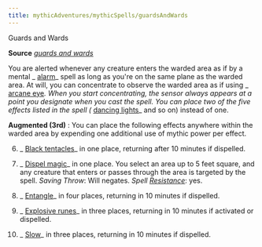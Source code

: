 ```yaml
---
title: mythicAdventures/mythicSpells/guardsAndWards
---
```

Guards and Wards

**Source** [_guards and wards_](spells/guardsAndWards.md#_guards-and-wards)

You are alerted whenever any creature enters the warded area as if by a mental _ [alarm](spells/alarm.md#_alarm)_ spell as long as you're on the same plane as the warded area. At will, you can concentrate to observe the warded area as if using _ [arcane eye](spells/arcaneEye.md#_arcane-eye)_. When you start concentrating, the sensor always appears at a point you designate when you cast the spell. You can place two of the five effects listed in the spell (_ [dancing lights](spells/dancingLights.md#_dancing-lights)_ and so on) instead of one.

**Augmented (3rd)** : You can place the following effects anywhere within the warded area by expending one additional use of mythic power per effect.

6. _ [Black tentacles](spells/blackTentacles.md#_black-tentacles)_ in one place, returning after 10 minutes if dispelled.

7. _ [Dispel magic](spells/dispelMagic.md#_dispel-magic)_ in one place. You select an area up to 5 feet square, and any creature that enters or passes through the area is targeted by the spell. _Saving Throw_: Will negates. _Spell [Resistance](spells/resistance.md#_resistance)_: yes.

8. _ [Entangle](spells/entangle.md#_entangle)_ in four places, returning in 10 minutes if dispelled.

9. _ [Explosive runes](spells/explosiveRunes.md#_explosive-runes)_ in three places, returning in 10 minutes if activated or dispelled.

10. _ [Slow](spells/slow.md#_slow)_ in three places, returning in 10 minutes if dispelled.

